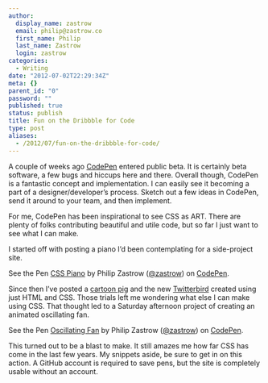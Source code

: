 ```yaml
---
author:
  display_name: zastrow
  email: philip@zastrow.co
  first_name: Philip
  last_name: Zastrow
  login: zastrow
categories:
  - Writing
date: "2012-07-02T22:29:34Z"
meta: {}
parent_id: "0"
password: ""
published: true
status: publish
title: Fun on the Dribbble for Code
type: post
aliases:
  - /2012/07/fun-on-the-dribbble-for-code/
---
```

<p>A couple of weeks ago <a href="http://www.codepen.io">CodePen</a> entered public beta. It is certainly beta software, a few bugs and hiccups here and there. Overall though, CodePen is a fantastic concept and implementation. I can easily see it becoming a part of a designer/developer’s process. Sketch out a few ideas in CodePen, send it around to your team, and then implement.</p>
<p>For me, CodePen has been inspirational to see CSS as ART. There are plenty of folks contributing beautiful and utile code, but so far I just want to see what I can make.</p>
<p>I started off with posting a piano I’d been contemplating for a side-project site.</p>
<p data-height="300" data-theme-id="21151" data-slug-hash="oDBki" data-default-tab="css,result" data-user="zastrow" data-embed-version="2" class="codepen">See the Pen <a href="http://codepen.io/zastrow/pen/oDBki/">CSS Piano</a> by Philip Zastrow (<a href="http://codepen.io/zastrow">@zastrow</a>) on <a href="http://codepen.io">CodePen</a>.</p>
<p><script async="" src="//assets.codepen.io/assets/embed/ei.js"></script></p>
<p>Since then I’ve posted a <a href="http://codepen.io/phanza/pen/piggy/2">cartoon pig</a> and the new <a href="http://codepen.io/phanza/pen/7/4">Twitterbird</a> created using just HTML and CSS. Those trials left me wondering what else I can make using CSS. That thought led to a Saturday afternoon project of creating an animated oscillating fan.</p>
<p data-height="300" data-theme-id="21151" data-slug-hash="uhzfl" data-default-tab="css,result" data-user="zastrow" data-embed-version="2" class="codepen">See the Pen <a href="http://codepen.io/zastrow/pen/uhzfl/">Oscillating Fan</a> by Philip Zastrow (<a href="http://codepen.io/zastrow">@zastrow</a>) on <a href="http://codepen.io">CodePen</a>.</p>
<p><script async="" src="//assets.codepen.io/assets/embed/ei.js"></script></p>
<p>This turned out to be a blast to make. It still amazes me how far CSS has come in the last few years. My snippets aside, be sure to get in on this action. A GitHub account is required to save pens, but the site is completely usable without an account.</p>
